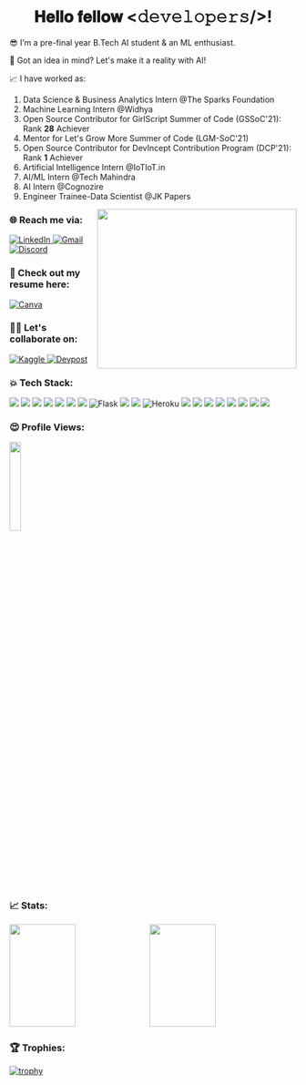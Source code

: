 <div align="center">
   <h1> 𝐇𝐞𝐥𝐥𝐨 𝐟𝐞𝐥𝐥𝐨𝐰 <𝚍𝚎𝚟𝚎𝚕𝚘𝚙𝚎𝚛𝚜/>! </h1>
</div>

😎 I’m a pre-final year B.Tech AI student & an ML enthusiast.

👯 Got an idea in mind? Let's make it a reality with AI!

📈 I have worked as:
   1. Data Science & Business Analytics Intern @The Sparks Foundation
   2. Machine Learning Intern @Widhya
   3. Open Source Contributor for GirlScript Summer of Code (GSSoC'21): Rank **28** Achiever
   4. Mentor for Let's Grow More Summer of Code (LGM-SoC'21)
   5. Open Source Contributor for DevIncept Contribution Program (DCP'21): Rank **1** Achiever
   6. Artificial Intelligence Intern @IoTIoT.in
   7. AI/ML Intern @Tech Mahindra
   8. AI Intern @Cognozire
   9. Engineer Trainee-Data Scientist @JK Papers
   
<img src="https://user-images.githubusercontent.com/68627617/121176776-3d016900-c87a-11eb-83b1-35a8922a84e9.gif" align="right" width="350" height="280"/>

### 🌐 Reach me via: 

<a href="https://www.linkedin.com/in/manasi-chhibber-8443a7193/">
  <img
    alt="LinkedIn"
    src="https://img.shields.io/badge/LinkedIn-0A66C2?logo=LinkedIn&logoColor=white&style=for-the-badge"
  />
</a>

<a href="mailto:manasichhibber@gmail.com">
  <img
    alt="Gmail"
    src="https://img.shields.io/badge/Gmail-D14836?logo=gmail&logoColor=white&style=for-the-badge"
  />
</a>

<a href="https://www.discordapp.com/users/Manasi#9128">
  <img
    alt="Discord"
    src="https://img.shields.io/badge/Discord-7289DA?logo=Discord&logoColor=white&style=for-the-badge"
  />
</a>

### 📃 Check out my resume here:

<a href="https://www.canva.com/design/DAFhc29m5DM/HzsErXvNx8sJd9aDSe9Zmw/view?utm_content=DAFhc29m5DM&utm_campaign=designshare&utm_medium=link&utm_source=publishsharelink">
  <img
    alt="Canva"
    src="https://img.shields.io/badge/Manasi_Chhibber_Resume-00C4CC?logoColor=blue&style=for-the-badge"
  />
</a>

### 🤝🏻 Let's collaborate on:

<a href="https://www.kaggle.com/manasichhibber">
  <img
    alt="Kaggle"
    src="https://img.shields.io/badge/Kaggle-F37626?logo=Kaggle&logoColor=white&style=for-the-badge"
  />
</a>

<a href="https://devpost.com/manasichhibber?ref_content=user-portfolio&ref_feature=portfolio&ref_medium=global-nav">
  <img
    alt="Devpost"
    src="https://img.shields.io/badge/Devpost-66595C?logo=Devpost&logoColor=white&style=for-the-badge"
  />
</a>

### 💥 Tech Stack:

<p>  
  
<img src="https://img.shields.io/badge/Python-14354C?style=for-the-badge&logo=python&logoColor=white"/>
<img src="https://img.shields.io/badge/C-00599C?style=for-the-badge&logo=c&logoColor=white"/>
<img src="https://img.shields.io/badge/C%2B%2B-00599C?style=for-the-badge&logo=c%2B%2B&logoColor=white"/>
<img src="https://img.shields.io/badge/SQL-0A66C2?style=for-the-badge&logo=SQL&logoColor=white"/>
<img src="https://img.shields.io/badge/MySQL-4479A1?style=for-the-badge&logo=MySQL&logoColor=white"/>
<img src="https://img.shields.io/badge/Matlab-593D88?style=for-the-badge&logo=matlab&logoColor=white"/>
<img src="https://img.shields.io/badge/HTML-239120?style=for-the-badge&logo=html5&logoColor=white"/>
<img alt="Flask" src="https://img.shields.io/badge/flask-%23000.svg?style=for-the-badge&logo=flask&logoColor=white"/>
<img src="https://img.shields.io/badge/Azure_ML_Studio-0089D6?style=for-the-badge&logo=microsoft-azure&logoColor=white"/> 
<img src="https://img.shields.io/badge/IBM Watson-BE95FF?style=for-the-badge&logo=IBM-Watson&logoColor=white"/>
<img alt="Heroku" src="https://img.shields.io/badge/heroku-%23430098.svg?style=for-the-badge&logo=heroku&logoColor=white"/>
<img src="https://img.shields.io/badge/Tableau-87CF3E?style=for-the-badge&logo=Tableau&logoColor=white"/>
<img src="https://img.shields.io/badge/Google Colab-F9AB00?style=for-the-badge&logo=Google-Colab&logoColor=white"/>
<img src="https://img.shields.io/badge/Jupyter-F37626?style=for-the-badge&logo=Jupyter&logoColor=white"/>
<img src="https://img.shields.io/badge/Anaconda-44A833?style=for-the-badge&logo=Anaconda&logoColor=white"/>
<img src="https://img.shields.io/badge/Spyder-FF0000?style=for-the-badge&logo=Spyder&logoColor=white"/>
<img src="https://img.shields.io/badge/Atom-66595C?style=for-the-badge&logo=Atom&logoColor=white"/>
<img src="https://img.shields.io/badge/Oracle-F80000?style=for-the-badge&logo=oracle&logoColor=white"/>
<img src="https://img.shields.io/badge/Canva-00C4CC?style=for-the-badge&logo=Canva&logoColor=white"/>

### 😍 Profile Views:

<img width="20%" src="https://profile-counter.glitch.me/{Manasi2001}/count.svg" /> 

### 📈 Stats:

<p align="left">
<img width="48%" height="180em" src="https://github-readme-stats.vercel.app/api?username=Manasi2001&show_icons=true&hide_border=true&&count_private=true&include_all_commits=true&theme=synthwave" /> 
<img width="48%" height="180em" src="https://github-readme-streak-stats.herokuapp.com/?user=Manasi2001&theme=synthwave" />
</p>

### 🏆 Trophies:

[![trophy](https://github-profile-trophy.vercel.app/?username=Manasi2001&theme=dracula)](https://github.com/Manasi/github-profile-trophy)
